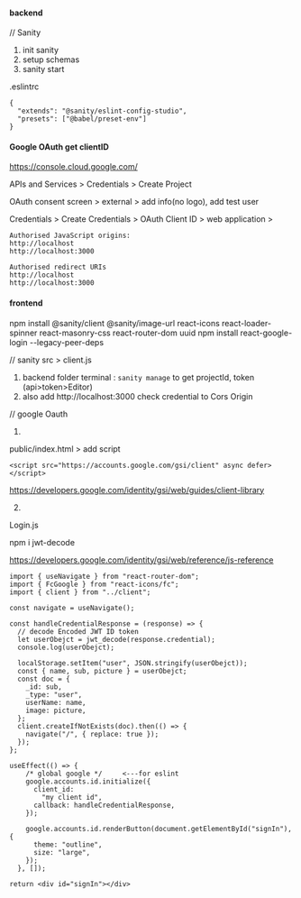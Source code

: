 #### backend
// Sanity

1. init sanity
2. setup schemas
3. sanity start

.eslintrc
```
{
  "extends": "@sanity/eslint-config-studio",
  "presets": ["@babel/preset-env"]
}
```


#### Google OAuth get clientID

https://console.cloud.google.com/

APIs and Services > Credentials > Create Project

OAuth consent screen > external > add info(no logo), add test user

Credentials > Create Credentials > OAuth Client ID > web application > 
```
Authorised JavaScript origins: 
http://localhost
http://localhost:3000

Authorised redirect URIs
http://localhost
http://localhost:3000
```


#### frontend
npm install @sanity/client @sanity/image-url react-icons react-loader-spinner react-masonry-css react-router-dom uuid
npm install react-google-login --legacy-peer-deps

// sanity
src > client.js

1. backend folder terminal : `sanity manage` to get projectId, token (api>token>Editor)
2. also add http://localhost:3000 check credential to Cors Origin

// google Oauth

1.
public/index.html > add script
```
<script src="https://accounts.google.com/gsi/client" async defer></script>
```
https://developers.google.com/identity/gsi/web/guides/client-library

2.
Login.js

npm i jwt-decode

https://developers.google.com/identity/gsi/web/reference/js-reference

```
import { useNavigate } from "react-router-dom";
import { FcGoogle } from "react-icons/fc";
import { client } from "../client";

const navigate = useNavigate();

const handleCredentialResponse = (response) => {
  // decode Encoded JWT ID token
  let userObejct = jwt_decode(response.credential);
  console.log(userObejct);

  localStorage.setItem("user", JSON.stringify(userObejct));
  const { name, sub, picture } = userObejct;
  const doc = {
    _id: sub,
    _type: "user",
    userName: name,
    image: picture,
  };
  client.createIfNotExists(doc).then(() => {
    navigate("/", { replace: true });
  });
};

useEffect(() => {
    /* global google */     <---for eslint
    google.accounts.id.initialize({
      client_id:
        "my client id",
      callback: handleCredentialResponse,
    });

    google.accounts.id.renderButton(document.getElementById("signIn"), {
      theme: "outline",
      size: "large",
    });
  }, []);

return <div id="signIn"></div>
```






